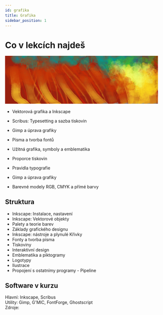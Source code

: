 ```yaml
---
id: grafika
title: Grafika
sidebar_position: 1
---
```


# Co v lekcích najdeš
![image](../img/toppicture3.png)
- Vektorová grafika a Inkscape
- Scribus: Typesetting a sazba tiskovin
- Gimp a úprava grafiky
- Písma a tvorba fontů
- Užitná grafika, symboly a emblematika

- Proporce tiskovin
- Pravidla typografie
- Gimp a úprava grafiky
- Barevné modely RGB, CMYK a přímé barvy

## Struktura
- Inkscape: Instalace, nastavení
- Inkscape: Vektorové objekty
- Palety a teorie barev
- Základy grafického designu
- Inkscape: nástroje a plynulé Křivky
- Fonty a tvorba písma
- Tiskoviny
- Interaktivní design
- Emblematika a piktogramy
- Logotypy
- Ilustrace
- Propojení s ostatnímy programy - Pipeline


## Software v kurzu

Hlavní: Inkscape, Scribus  
Utility: Gimp, G'MIC, FontForge, Ghostscript  
Zdroje:
